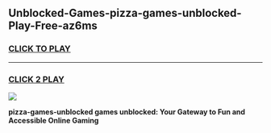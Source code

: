 
## Unblocked-Games-pizza-games-unblocked-Play-Free-az6ms
<h3>
<a href="https://premium76.site?title=pizza-games-unblocked&ref=10A">CLICK TO PLAY</a></h3>
<hr>

<h3>
<a href="https://premium76.site?title=pizza-games-unblocked&ref=10A">CLICK 2 PLAY</a>
  
</h3>

<a href="https://premium76.site?title=pizza-games-unblocked&ref=10A"><img src="https://clearcache.store/games.png"></a>


**pizza-games-unblocked games unblocked: Your Gateway to Fun and Accessible Online Gaming**
